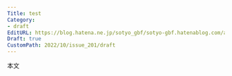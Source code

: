 ```yaml
---
Title: test
Category:
- draft
EditURL: https://blog.hatena.ne.jp/sotyo_gbf/sotyo-gbf.hatenablog.com/atom/entry/4207112889923733634
Draft: true
CustomPath: 2022/10/issue_201/draft
---
```


本文
